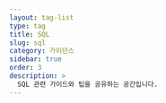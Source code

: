 ```yaml
---
layout: tag-list
type: tag
title: SQL
slug: sql
category: 가이던스
sidebar: true
order: 3
description: >
  SQL 관련 가이드와 팁을 공유하는 공간입니다.
---
```

